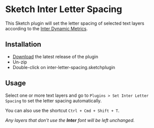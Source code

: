 # Sketch Inter Letter Spacing

This Sketch plugin will set the letter spacing of selected text layers according to the [Inter Dynamic Metrics](https://rsms.me/inter/dynmetrics/).

## Installation

- [Download](../../releases/latest/download/inter-letter-spacing.sketchplugin.zip) the latest release of the plugin
- Un-zip
- Double-click on inter-letter-spacing.sketchplugin

## Usage

Select one or more text layers and go to `Plugins > Set Inter Letter Spacing` to set the letter spacing automatically.

You can also use the shortcut `Ctrl + Cmd + Shift + T`.

*Any layers that don't use the **Inter** font will be left unchanged.*